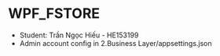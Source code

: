 # WPF_FSTORE
- Student: Trần Ngọc Hiếu - HE153199
- Admin account config in 2.Business Layer/appsettings.json
